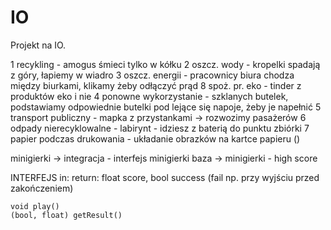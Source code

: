 # IO
Projekt na IO.

1 recykling - amogus śmieci tylko w kółku
2 oszcz. wody - kropelki spadają z góry, łapiemy w wiadro
3 oszcz. energii - pracownicy biura chodza między biurkami, klikamy żeby odłączyć prąd
8 spoż. pr. eko - tinder z produktów eko i nie
4 ponowne wykorzystanie - szklanych butelek, podstawiamy odpowiednie butelki pod lejące się napoje, żeby je napełnić
5 transport publiczny - mapka z przystankami -> rozwozimy pasażerów
6 odpady nierecyklowalne - labirynt - idziesz z baterią do punktu zbiórki
7 papier podczas drukowania - układanie obrazków na kartce papieru ()

minigierki -> integracja - interfejs minigierki
baza -> minigierki - high score

INTERFEJS
    in: 
    return: float score, bool success (fail np. przy wyjściu przed zakończeniem)

    void play() 
    (bool, float) getResult()
